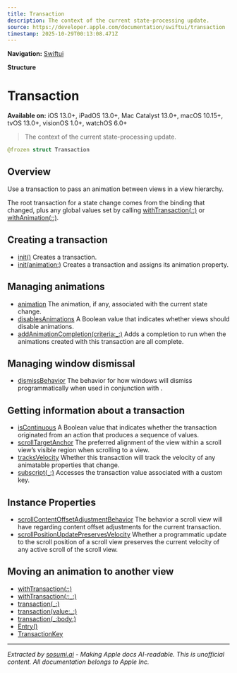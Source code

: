 ```yaml
---
title: Transaction
description: The context of the current state-processing update.
source: https://developer.apple.com/documentation/swiftui/transaction
timestamp: 2025-10-29T00:13:08.471Z
---
```


**Navigation:** [Swiftui](/documentation/swiftui)

**Structure**

# Transaction

**Available on:** iOS 13.0+, iPadOS 13.0+, Mac Catalyst 13.0+, macOS 10.15+, tvOS 13.0+, visionOS 1.0+, watchOS 6.0+

> The context of the current state-processing update.

```swift
@frozen struct Transaction
```

## Overview

Use a transaction to pass an animation between views in a view hierarchy.

The root transaction for a state change comes from the binding that changed, plus any global values set by calling [withTransaction(_:_:)](/documentation/swiftui/withtransaction(_:_:)) or [withAnimation(_:_:)](/documentation/swiftui/withanimation(_:_:)).

## Creating a transaction

- [init()](/documentation/swiftui/transaction/init()) Creates a transaction.
- [init(animation:)](/documentation/swiftui/transaction/init(animation:)) Creates a transaction and assigns its animation property.

## Managing animations

- [animation](/documentation/swiftui/transaction/animation) The animation, if any, associated with the current state change.
- [disablesAnimations](/documentation/swiftui/transaction/disablesanimations) A Boolean value that indicates whether views should disable animations.
- [addAnimationCompletion(criteria:_:)](/documentation/swiftui/transaction/addanimationcompletion(criteria:_:)) Adds a completion to run when the animations created with this transaction are all complete.

## Managing window dismissal

- [dismissBehavior](/documentation/swiftui/transaction/dismissbehavior) The behavior for how windows will dismiss programmatically when used in conjunction with .

## Getting information about a transaction

- [isContinuous](/documentation/swiftui/transaction/iscontinuous) A Boolean value that indicates whether the transaction originated from an action that produces a sequence of values.
- [scrollTargetAnchor](/documentation/swiftui/transaction/scrolltargetanchor) The preferred alignment of the view within a scroll view’s visible region when scrolling to a view.
- [tracksVelocity](/documentation/swiftui/transaction/tracksvelocity) Whether this transaction will track the velocity of any animatable properties that change.
- [subscript(_:)](/documentation/swiftui/transaction/subscript(_:)) Accesses the transaction value associated with a custom key.

## Instance Properties

- [scrollContentOffsetAdjustmentBehavior](/documentation/swiftui/transaction/scrollcontentoffsetadjustmentbehavior) The behavior a scroll view will have regarding content offset adjustments for the current transaction.
- [scrollPositionUpdatePreservesVelocity](/documentation/swiftui/transaction/scrollpositionupdatepreservesvelocity) Whether a programmatic update to the scroll position of a scroll view preserves the current velocity of any active scroll of the scroll view.

## Moving an animation to another view

- [withTransaction(_:_:)](/documentation/swiftui/withtransaction(_:_:))
- [withTransaction(_:_:_:)](/documentation/swiftui/withtransaction(_:_:_:))
- [transaction(_:)](/documentation/swiftui/view/transaction(_:))
- [transaction(value:_:)](/documentation/swiftui/view/transaction(value:_:))
- [transaction(_:body:)](/documentation/swiftui/view/transaction(_:body:))
- [Entry()](/documentation/swiftui/entry())
- [TransactionKey](/documentation/swiftui/transactionkey)

---

*Extracted by [sosumi.ai](https://sosumi.ai) - Making Apple docs AI-readable.*
*This is unofficial content. All documentation belongs to Apple Inc.*

